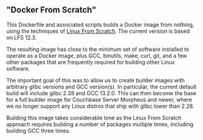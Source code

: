 "Docker From Scratch"
---------------------

This Dockerfile and associated scripts builds a Docker image from
nothing, using the techniques of [Linux From
Scratch](https://www.linuxfromscratch.org/lfs/). The current version is
based on LFS 12.3.

The resulting image has close to the minimum set of software installed
to operate as a Docker image, plus GCC, binutils, make, curl, git, and a
few other packages that are frequently required for building other Linux
software.

The important goal of this was to allow us to create builder images with
arbitrary glibc versions and GCC version(s). In particular, the current
default build will include glibc 2.28 and GCC 13.2.0. This can then
become the base for a full builder image for Couchbase Server Morpheus
and newer, where we no longer support any Linux distros that ship with
glibc lower than 2.28.

Building this image takes considerable time as the Linux From Scratch
approach requires building a number of packages multiple times,
including building GCC three times.
